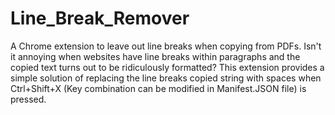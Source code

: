 # Line_Break_Remover
A Chrome extension to leave out line breaks when copying from PDFs. Isn't it annoying when websites have line breaks within paragraphs and the copied text turns out to be ridiculously formatted? This extension provides a simple solution of replacing the line breaks copied string with spaces when Ctrl+Shift+X (Key combination can be modified in Manifest.JSON file) is pressed. 

